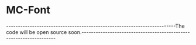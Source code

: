 # MC-Font
  ------------------------------------------------------------------------The code will be open source soon.-------------------------------------------------------------------
